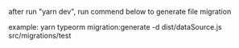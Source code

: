 after run "yarn dev", run commend below to generate file migration

example: yarn typeorm migration:generate -d dist/dataSource.js
src/migrations/test
